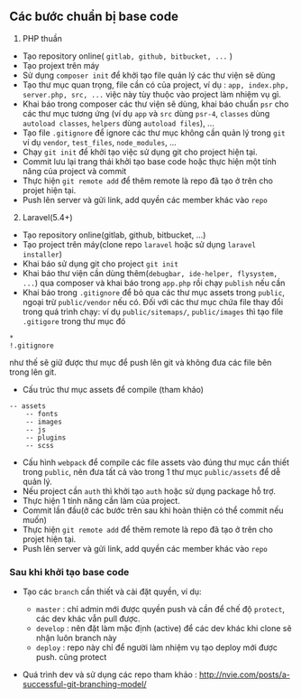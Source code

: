 ## Các bước chuẩn bị base code

1. PHP thuần

- Tạo repository online( `gitlab, github, bitbucket, ...` )
- Tạo projext trên máy 
- Sử dụng `composer init` để khởi tạo file quản lý các thư viện sẽ dùng
- Tạo thư mục quan trọng, file cần có của project, ví dụ : `app, index.php, server.php, src, ...` việc này tùy thuộc vào project làm nhiệm vụ gì.
- Khai báo trong composer các thư viện sẽ dùng, khai báo chuẩn `psr` cho các thư mục tương ứng (ví dụ `app` và `src` dùng `psr-4`, `classes` dùng `autoload classes`, `helpers` dùng `autoload files`), ...
- Tạo file `.gitignore` để ignore các thư mục không cần quản lý trong `git` ví dụ `vendor`, `test_files`, `node_modules`, ... 
- Chạy `git init` để khởi tạo việc sử dụng git cho project hiện tại.
- Commit lưu lại trang thái khởi tạo base code hoặc thực hiện một tính năng của project và commit
- Thực hiện `git remote add` để thêm remote là repo đã tạo ở trên cho projet hiện tại.
- Push lên server và gửi link, add quyền các member khác vào `repo`

2. Laravel(5.4+)

- Tạo repository online(gitlab, github, bitbucket, ...)
- Tạo project trên máy(clone repo `laravel` hoặc sử dụng `laravel installer`)
- Khai báo sử dụng git cho project `git init`
- Khai báo thư viện cần dùng thêm(`debugbar, ide-helper, flysystem, ...`) qua composer và khai báo trong `app.php` rồi chạy `publish` nếu cần
- Khai báo trong `.gitignore` để bỏ qua các thư mục assets trong `public`, ngoại trừ `public/vendor` nếu có. Đối với các thư mục chứa file thay đổi trong quá trình chạy: ví dụ `public/sitemaps/`, `public/images` thì tạo file `.gitigore` trong thư mục đó

```
*
!.gitignore
```
như thế sẽ giữ được thư mục để push lên git và không đưa các file bên trong lên git.

- Cấu trúc thư mục assets để compile (tham khảo)

```
-- assets
	-- fonts
	-- images
	-- js
	-- plugins
	-- scss
```

- Cấu hình `webpack` để compile các file assets vào đúng thư mục cần thiết trong `public`, nên đưa tất cả vào trong 1 thư mục `public/assets` để dễ quản lý.
- Nếu project cần `auth` thì khởi tạo `auth` hoặc sử dụng package hỗ trợ.
- Thực hiện 1 tính năng cần làm của project.
- Commit lần đầu(ở các bước trên sau khi hoàn thiện có thể commit nếu muốn)
- Thực hiện `git remote add` để thêm remote là repo đã tạo ở trên cho projet hiện tại.
- Push lên server và gửi link, add quyền các member khác vào `repo`

### Sau khi khởi tạo base code
- Tạo các `branch` cần thiết và cài đặt quyền, ví dụ:
  - `master` : chỉ admin mới được quyền push và cần để chế độ `protect`, các dev khác vẫn pull được.
  - `develop` : nên đặt làm mặc định (active) để các dev khác khi clone sẽ nhận luôn branch này
  - `deploy` : repo này chỉ để người làm nhiệm vụ tạo deploy mới được push. cũng protect

- Quá trình dev và sử dụng các repo tham khảo : http://nvie.com/posts/a-successful-git-branching-model/
